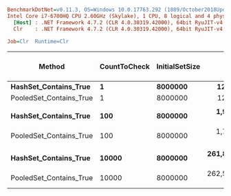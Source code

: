 ``` ini

BenchmarkDotNet=v0.11.3, OS=Windows 10.0.17763.292 (1809/October2018Update/Redstone5)
Intel Core i7-6700HQ CPU 2.60GHz (Skylake), 1 CPU, 8 logical and 4 physical cores
  [Host] : .NET Framework 4.7.2 (CLR 4.0.30319.42000), 64bit RyuJIT-v4.7.3324.0
  Clr    : .NET Framework 4.7.2 (CLR 4.0.30319.42000), 64bit RyuJIT-v4.7.3324.0

Job=Clr  Runtime=Clr  

```
|                  Method | CountToCheck | InitialSetSize |          Mean |         Error |         StdDev |        Median | Ratio | RatioSD | Gen 0/1k Op | Gen 1/1k Op | Gen 2/1k Op | Allocated Memory/Op |
|------------------------ |------------- |--------------- |--------------:|--------------:|---------------:|--------------:|------:|--------:|------------:|------------:|------------:|--------------------:|
|   **HashSet_Contains_True** |            **1** |        **8000000** |      **12.82 ns** |     **0.2905 ns** |      **0.6127 ns** |      **12.52 ns** |  **1.00** |    **0.00** |           **-** |           **-** |           **-** |                   **-** |
| PooledSet_Contains_True |            1 |        8000000 |      12.76 ns |     0.4960 ns |      0.4142 ns |      12.67 ns |  0.96 |    0.06 |           - |           - |           - |                   - |
|                         |              |                |               |               |                |               |       |         |             |             |             |                     |
|   **HashSet_Contains_True** |          **100** |        **8000000** |   **1,951.45 ns** |    **42.6095 ns** |    **113.7333 ns** |   **1,896.08 ns** |  **1.00** |    **0.00** |           **-** |           **-** |           **-** |                   **-** |
| PooledSet_Contains_True |          100 |        8000000 |   1,780.69 ns |    35.6900 ns |     99.4896 ns |   1,726.07 ns |  0.92 |    0.08 |           - |           - |           - |                   - |
|                         |              |                |               |               |                |               |       |         |             |             |             |                     |
|   **HashSet_Contains_True** |        **10000** |        **8000000** | **261,834.03 ns** | **5,506.4182 ns** | **15,440.5871 ns** | **255,417.15 ns** |  **1.00** |    **0.00** |           **-** |           **-** |           **-** |                   **-** |
| PooledSet_Contains_True |        10000 |        8000000 | 262,574.37 ns | 5,032.5683 ns |  6,180.4459 ns | 263,861.43 ns |  0.98 |    0.07 |           - |           - |           - |                   - |

